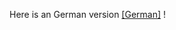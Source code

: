 Here is an German version [[German]](https://github.com/FraEgg/commodore-1541-parallel-port-adapter-c64-c128-speeddos-dolphindos/blob/main/README_de.md) !


